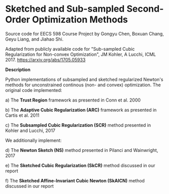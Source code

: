 # Sketched and Sub-sampled Second-Order Optimization Methods
Source code for EECS 598 Course Project by Gongyu Chen, Boxuan Chang, Geyu Liang, and Jiahao Shi.

Adapted from publicly available code for "Sub-sampled Cubic Regularization for Non-convex Optimization", JM Kohler, A Lucchi, ICML 2017. https://arxiv.org/abs/1705.05933

**Description**

Python implementations of subsampled and sketched regularized Newton's methods for unconstrained continous (non- and convex) optimization. The original code implemented:

a) The **Trust Region** framework as presented in Conn et al. 2000

b) The **Adaptive Cubic Regularization (ARC)** framework as presented in Cartis et al. 2011

c) The **Subsampled Cubic Regularization (SCR)** method presented in Kohler and Lucchi, 2017

We additionally implement: 

d) The **Newton Sketch (NS)** method presented in Pilanci and Wainwright, 2017

e) The **Sketched Cubic Regularization (SkCR)** method discussed in our report

f) The **Sketched Affine-Invariant Cubic Newton (SkAICN)** method discussed in our report 
